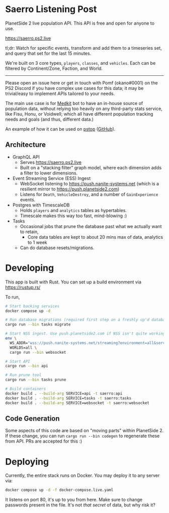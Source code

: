 # Saerro Listening Post

PlanetSide 2 live population API. This API is free and open for anyone to use.

https://saerro.ps2.live

tl;dr: Watch for specific events, transform and add them to a timeseries set, and query that set for the last 15 minutes.

We're built on 3 core types, `players`, `classes`, and `vehicles`. Each can be filtered by Continent/Zone, Faction, and World.

---

Please open an issue here or get in touch with Pomf (okano#0001) on the PS2 Discord if you have complex use cases for this data; it may be trivial/easy to implement APIs tailored to your needs.

The main use case is for [Medkit](https://github.com/kayteh/medkit2) bot to have an in-house source of population data, without relying too heavily on any third-party stats service, like Fisu, Honu, or Voidwell; which all have different population tracking needs and goals (and thus, different data.)

An example of how it can be used on [pstop](https://pstop.harasse.rs) ([GitHub](https://github.com/genudine/pstop)).

## Architecture

- GraphQL API
  - Serves https://saerro.ps2.live
  - Built on a "stacking filter" graph model, where each dimension adds a filter to lower dimensions.
- Event Streaming Service (ESS) Ingest
  - WebSocket listening to https://push.nanite-systems.net (which is a resilient mirror to https://push.planetside2.com)
  - Listens for `Death`, `VehicleDestroy`, and a number of `GainExperience` events.
- Postgres with TimescaleDB
  - Holds `players` and `analytics` tables as hypertables.
  - Timescale makes this way too fast, mind-blowing :)
- Tasks
  - Occasional jobs that prune the database past what we actually want to retain,
    - Core data tables are kept to about 20 mins max of data, analytics to 1 week
  - Can do database resets/migrations.

# Developing

This app is built with Rust. You can set up a build environment via https://rustup.rs/

To run,

```sh
# Start backing services
docker compose up -d

# Run database migrations (required first step on a freshly up'd database)
cargo run --bin tasks migrate

# Start NSS ingest. Use push.planetside2.com if NSS isn't quite working...
env \
  WS_ADDR="wss://push.nanite-systems.net/streaming?environment=all&service-id=s:$SERVICE_ID" \
  WORLDS=all \
  cargo run --bin websocket

# Start API
cargo run --bin api

# Run prune tool
cargo run --bin tasks prune

# Build containers
docker build . --build-arg SERVICE=api -t saerro:api
docker build . --build-arg SERVICE=tasks -t saerro:tasks
docker build . --build-arg SERVICE=websocket -t saerro:websocket
```

## Code Generation

Some aspects of this code are based on "moving parts" within PlanetSide 2. If these change, you can run `cargo run --bin codegen` to regenerate these from API. PRs are accepted for this :)

# Deploying

Currently, the entire stack runs on Docker. You may deploy it to any server via:

```sh
docker compose up -d -f docker-compose.live.yaml
```

It listens on port 80, it's up to you from here. Make sure to change passwords present in the file. It's not _that secret_ of data, but why risk it?
